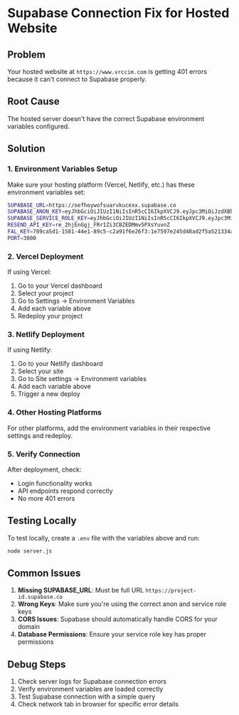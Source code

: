 # Supabase Connection Fix for Hosted Website

## Problem
Your hosted website at `https://www.vrccim.com` is getting 401 errors because it can't connect to Supabase properly.

## Root Cause
The hosted server doesn't have the correct Supabase environment variables configured.

## Solution

### 1. Environment Variables Setup
Make sure your hosting platform (Vercel, Netlify, etc.) has these environment variables set:

```bash
SUPABASE_URL=https://oefhoywofsuarvkucexx.supabase.co
SUPABASE_ANON_KEY=eyJhbGciOiJIUzI1NiIsInR5cCI6IkpXVCJ9.eyJpc3MiOiJzdXBhYmFzZSIsInJlZiI6Im9lZmhveXdvZnN1YXJ2a3VjZXh4Iiwicm9sZSI6ImFub24iLCJpYXQiOjE3NTg4MjM5MDEsImV4cCI6MjA3NDM5OTkwMX0.QKUGYw2iVguOSimr2GzB-jMZFNLCRI5F6W5CfA72-xQ
SUPABASE_SERVICE_ROLE_KEY=eyJhbGciOiJIUzI1NiIsInR5cCI6IkpXVCJ9.eyJpc3MiOiJzdXBhYmFzZSIsInJlZiI6Im9lZmhveXdvZnN1YXJ2a3VjZXh4Iiwicm9sZSI6InNlcnZpY2Vfcm9sZSIsImlhdCI6MTc1ODgyMzkwMSwiZXhwIjoyMDc0Mzk5OTAxfQ.I4ZtI8oUskvbF8jSKr7rW8w4AeSVuilqbqQev6saM7M
RESEND_API_KEY=re_2hjEnGgj_FRr1Zi3CBZEDMmv5PXsYuvnZ
FAL_KEY=789ca5d1-1581-44e1-89c5-c2a91f6e26f3:1e7597e245d48ad2f5a521334a140e32
PORT=3000
```

### 2. Vercel Deployment
If using Vercel:

1. Go to your Vercel dashboard
2. Select your project
3. Go to Settings → Environment Variables
4. Add each variable above
5. Redeploy your project

### 3. Netlify Deployment
If using Netlify:

1. Go to your Netlify dashboard
2. Select your site
3. Go to Site settings → Environment variables
4. Add each variable above
5. Trigger a new deploy

### 4. Other Hosting Platforms
For other platforms, add the environment variables in their respective settings and redeploy.

### 5. Verify Connection
After deployment, check:
- Login functionality works
- API endpoints respond correctly
- No more 401 errors

## Testing Locally
To test locally, create a `.env` file with the variables above and run:
```bash
node server.js
```

## Common Issues
1. **Missing SUPABASE_URL**: Must be full URL `https://project-id.supabase.co`
2. **Wrong Keys**: Make sure you're using the correct anon and service role keys
3. **CORS Issues**: Supabase should automatically handle CORS for your domain
4. **Database Permissions**: Ensure your service role key has proper permissions

## Debug Steps
1. Check server logs for Supabase connection errors
2. Verify environment variables are loaded correctly
3. Test Supabase connection with a simple query
4. Check network tab in browser for specific error details
